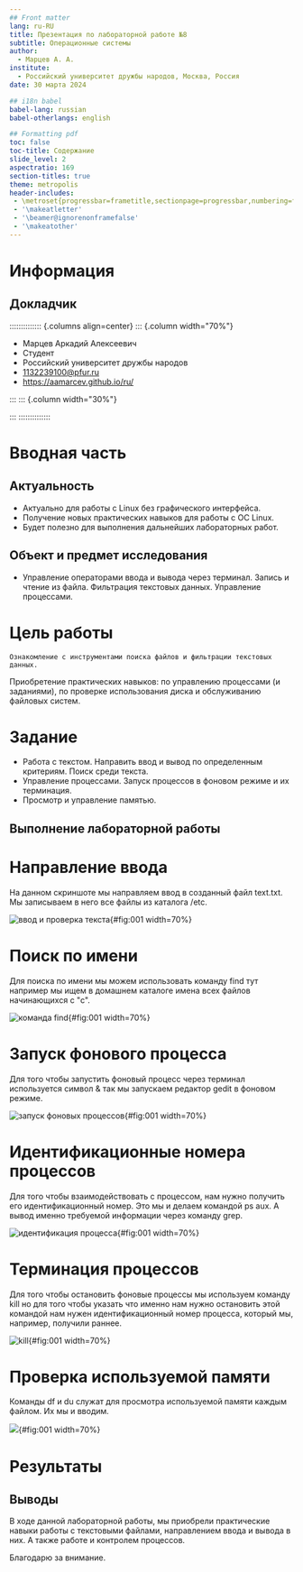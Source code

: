 ```yaml
---
## Front matter
lang: ru-RU
title: Презентация по лабораторной работе №8
subtitle: Операционные системы
author:
  - Марцев А. А. 
institute:
  - Российский университет дружбы народов, Москва, Россия
date: 30 марта 2024

## i18n babel
babel-lang: russian
babel-otherlangs: english

## Formatting pdf
toc: false
toc-title: Содержание
slide_level: 2
aspectratio: 169
section-titles: true
theme: metropolis
header-includes:
 - \metroset{progressbar=frametitle,sectionpage=progressbar,numbering=fraction}
 - '\makeatletter'
 - '\beamer@ignorenonframefalse'
 - '\makeatother'
---
```


# Информация

## Докладчик

:::::::::::::: {.columns align=center}
::: {.column width="70%"}

  * Марцев Аркадий Алексеевич
  * Студент
  * Российский университет дружбы народов
  * [1132239100@pfur.ru](mailto:1132239100@pfur.ru)
  * <https://aamarcev.github.io/ru/>

:::
::: {.column width="30%"}


:::
::::::::::::::

# Вводная часть

## Актуальность

- Актуально для работы с Linux без графического интерфейса.
- Получение новых практических навыков для работы с ОС Linux. 
- Будет полезно для выполнения дальнейших лабораторных работ.

## Объект и предмет исследования

- Управление операторами ввода и вывода через терминал. Запись и чтение из файла. Фильтрация текстовых данных. Управление процессами.

# Цель работы

    Ознакомление с инструментами поиска файлов и фильтрации текстовых данных.
Приобретение практических навыков: по управлению процессами (и заданиями), по
проверке использования диска и обслуживанию файловых систем.

# Задание

- Работа с текстом. Направить ввод и вывод по определенным критериям. Поиск среди текста.
- Управление процессами. Запуск процессов в фоновом режиме и их терминация.
- Просмотр и управление памятью.

## Выполнение лабораторной работы

# Направление ввода

На данном скриншоте мы направляем ввод в созданный файл text.txt. Мы записываем в него все файлы из каталога /etc.

![ввод и проверка текста](image/2.png){#fig:001 width=70%}

# Поиск по имени

Для поиска по имени мы можем использовать команду find тут например мы ищем в домашнем каталоге имена всех файлов начинающихся с "с". 

![команда find](image/5.png){#fig:001 width=70%}

# Запуск фонового процесса

Для того чтобы запустить фоновый процесс через терминал используется символ & так мы запускаем редактор gedit в фоновом режиме.

![запуск фоновых процессов](image/9.png){#fig:001 width=70%}

# Идентификационные номера процессов

Для того чтобы взаимодействовать с процессом, нам нужно получить его идентификационный номер. Это мы и делаем командой ps aux. А вывод именно требуемой информации через команду grep.

![идентификация процесса](image/10.png){#fig:001 width=70%}

# Терминация процессов

Для того чтобы остановить фоновые процессы мы используем команду kill но для того чтобы указать что именно нам нужно остановить этой командой нам нужен идентификационный номер процесса, который мы, например, получили раннее.

![kill](image/12.png){#fig:001 width=70%}

# Проверка используемой памяти

Команды df и du служат для просмотра используемой памяти каждым файлом. Их мы и вводим.

![](image/15.png){#fig:001 width=70%}

# Результаты

## Выводы

В ходе данной лабораторной работы, мы приобрели практические навыки работы с текстовыми файлами, направлением ввода и вывода в них. А также работе и контролем процессов.

Благодарю за внимание.
